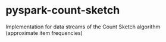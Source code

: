 # pyspark-count-sketch
Implementation for data streams of the Count Sketch algorithm (approximate item frequencies)
